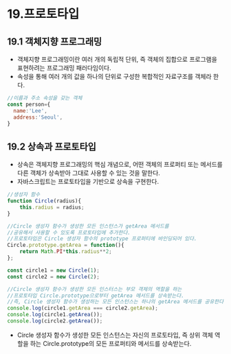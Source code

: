 # 19.프로토타입

## 19.1 객체지향 프로그래밍
- 객체지향 프로그래밍이란 여러 개의 독립적 단위, 즉 객체의 집합으로 프로그램을 표현하려는 프로그래밍 패러다임이다.
- 속성을 통해 여러 개의 값을 하나의 단위로 구성한 복합적인 자료구조를 객체라 한다.
```js
//이름과 주소 속성을 갖는 객체
const person={
  name:'Lee',
  address:'Seoul',
}
```
## 19.2 상속과 프로토타입
- 상속은 객체지향 프로그래밍의 핵심 개념으로, 어떤 객체의 프로퍼티 또는 메서드를 다른 객체가 상속받아 그대로 사용할 수 있는 것을 말한다.
- 자바스크립트는 프로토타입을 기반으로 상속을 구현한다.
```js
//생성자 함수
function Circle(radius){
    this.radius = radius;
}

//Circle 생성자 함수가 생성한 모든 인스턴스가 getArea 메서드를
//공유해서 사용할 수 있도록 프로토타입에 추가한다.
//프로토타입은 Circle 생성자 함수의 prototype 프로퍼티에 바인딩되어 있다.
Circle.prototype.getArea = function(){
    return Math.PI*this.radius**2;
};

const circle1 = new Circle(1);
const circle2 = new Circle(2);

//Circle 생성자 함수가 생성한 모든 인스터스는 부모 객체의 역할을 하는
//프로토타입 Circle.prototype으로부터 getArea 메서드를 상속받는다.
//즉, Circle 생성자 함수가 생성하는 모든 인스턴스는 하나의 getArea 메서드를 공유한다.
console.log(circle1.getArea === circle2.getArea);
console.log(circle1.getArea());
console.log(circle2.getArea());
```
- Circle 생성자 함수가 생성한 모든 인스턴스는 자신의 프로토타입, 즉 상위 객체 역할을 하는 Circle.prototype의 모든 프로퍼티와 메서드를 상속받는다.
